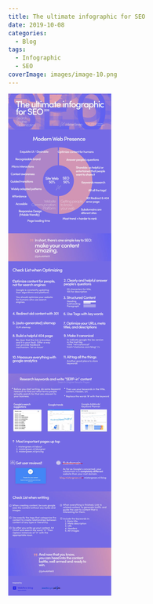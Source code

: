 ```yaml
---
title: The ultimate infographic for SEO
date: 2019-10-08
categories:
  - Blog
tags:
  - Infographic
  - SEO
coverImage: images/image-10.png
---
```


![](./images/infographic-seo.jpg)
